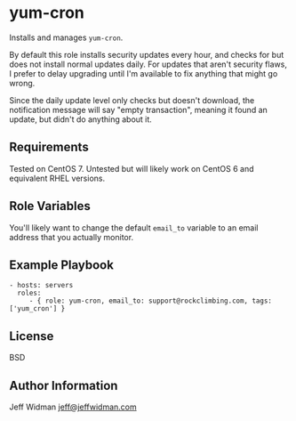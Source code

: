 yum-cron
=========

Installs and manages `yum-cron`.

By default this role installs security updates every hour, and checks for but
does not install normal updates daily. For updates that aren't security flaws, I
prefer to delay upgrading until I'm available to fix anything that might go wrong.

Since the daily update level only checks but doesn't download, the notification
message will say "empty transaction", meaning it found an update, but didn't do
anything about it.

Requirements
------------

Tested on CentOS 7.
Untested but will likely work on CentOS 6 and equivalent RHEL versions.

Role Variables
--------------

You'll likely want to change the default `email_to` variable to an email address
that you actually monitor.


Example Playbook
----------------

    - hosts: servers
      roles:
         - { role: yum-cron, email_to: support@rockclimbing.com, tags: ['yum_cron'] }

License
-------

BSD

Author Information
------------------

Jeff Widman jeff@jeffwidman.com
